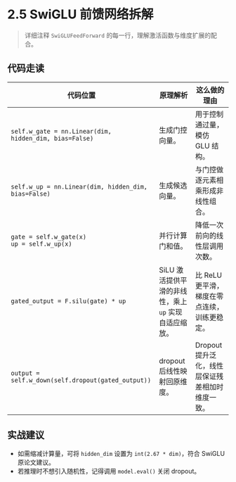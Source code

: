 # 2.5 SwiGLU 前馈网络拆解

> 详细注释 `SwiGLUFeedForward` 的每一行，理解激活函数与维度扩展的配合。

## 代码走读
| 代码位置 | 原理解析 | 这么做的理由 |
| --- | --- | --- |
| `self.w_gate = nn.Linear(dim, hidden_dim, bias=False)` | 生成门控向量。 | 用于控制通过量，模仿 GLU 结构。 |
| `self.w_up = nn.Linear(dim, hidden_dim, bias=False)` | 生成候选向量。 | 与门控做逐元素相乘形成非线性组合。 |
| `gate = self.w_gate(x)`<br>`up = self.w_up(x)` | 并行计算门和值。 | 降低一次前向的线性层调用次数。 |
| `gated_output = F.silu(gate) * up` | SiLU 激活提供平滑的非线性，乘上 `up` 实现自适应缩放。 | 比 ReLU 更平滑，梯度在零点连续，训练更稳定。 |
| `output = self.w_down(self.dropout(gated_output))` | dropout 后线性映射回原维度。 | Dropout 提升泛化，线性层保证残差相加时维度一致。 |

## 实战建议
- 如需缩减计算量，可将 `hidden_dim` 设置为 `int(2.67 * dim)`，符合 SwiGLU 原论文建议。
- 若推理时不想引入随机性，记得调用 `model.eval()` 关闭 dropout。 
